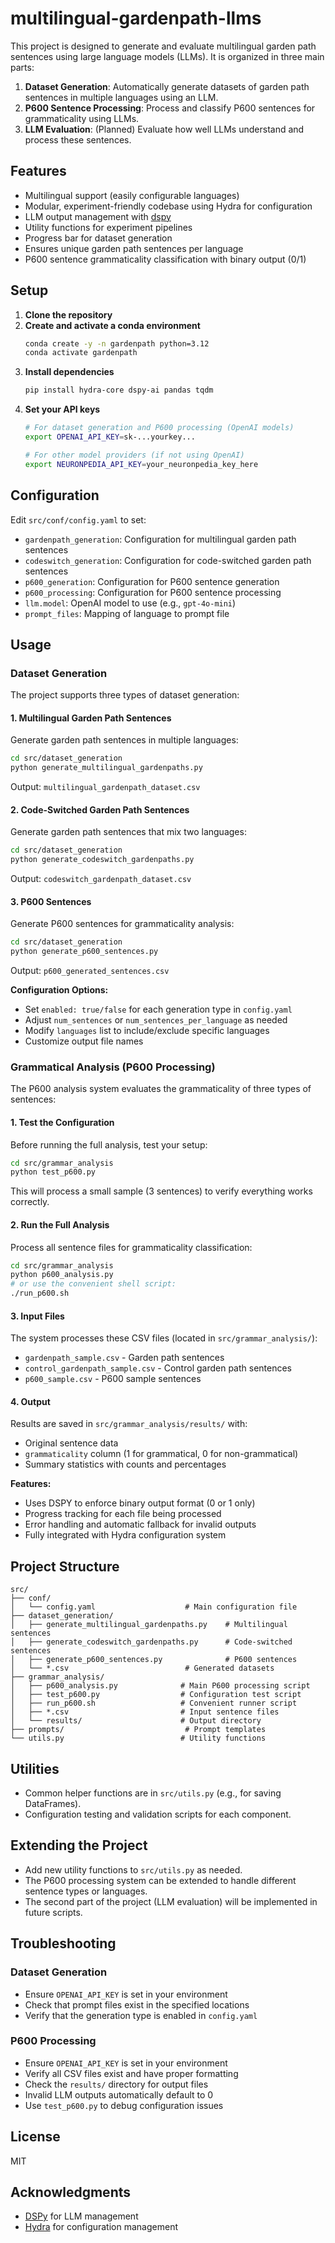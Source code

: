 # multilingual-gardenpath-llms

This project is designed to generate and evaluate multilingual garden path sentences using large language models (LLMs). It is organized in three main parts:
1. **Dataset Generation**: Automatically generate datasets of garden path sentences in multiple languages using an LLM.
2. **P600 Sentence Processing**: Process and classify P600 sentences for grammaticality using LLMs.
3. **LLM Evaluation**: (Planned) Evaluate how well LLMs understand and process these sentences.

## Features
- Multilingual support (easily configurable languages)
- Modular, experiment-friendly codebase using Hydra for configuration
- LLM output management with [dspy](https://github.com/stanfordnlp/dspy)
- Utility functions for experiment pipelines
- Progress bar for dataset generation
- Ensures unique garden path sentences per language
- P600 sentence grammaticality classification with binary output (0/1)

## Setup

1. **Clone the repository**
2. **Create and activate a conda environment**
   ```bash
   conda create -y -n gardenpath python=3.12
   conda activate gardenpath
   ```
3. **Install dependencies**
   ```bash
   pip install hydra-core dspy-ai pandas tqdm
   ```
4. **Set your API keys**
   ```bash
   # For dataset generation and P600 processing (OpenAI models)
   export OPENAI_API_KEY=sk-...yourkey...
   
   # For other model providers (if not using OpenAI)
   export NEURONPEDIA_API_KEY=your_neuronpedia_key_here
   ```

## Configuration
Edit `src/conf/config.yaml` to set:
- `gardenpath_generation`: Configuration for multilingual garden path sentences
- `codeswitch_generation`: Configuration for code-switched garden path sentences
- `p600_generation`: Configuration for P600 sentence generation
- `p600_processing`: Configuration for P600 sentence processing
- `llm.model`: OpenAI model to use (e.g., `gpt-4o-mini`)
- `prompt_files`: Mapping of language to prompt file

## Usage

### Dataset Generation

The project supports three types of dataset generation:

#### 1. Multilingual Garden Path Sentences
Generate garden path sentences in multiple languages:
```bash
cd src/dataset_generation
python generate_multilingual_gardenpaths.py
```
Output: `multilingual_gardenpath_dataset.csv`

#### 2. Code-Switched Garden Path Sentences
Generate garden path sentences that mix two languages:
```bash
cd src/dataset_generation
python generate_codeswitch_gardenpaths.py
```
Output: `codeswitch_gardenpath_dataset.csv`

#### 3. P600 Sentences
Generate P600 sentences for grammaticality analysis:
```bash
cd src/dataset_generation
python generate_p600_sentences.py
```
Output: `p600_generated_sentences.csv`

**Configuration Options:**
- Set `enabled: true/false` for each generation type in `config.yaml`
- Adjust `num_sentences` or `num_sentences_per_language` as needed
- Modify `languages` list to include/exclude specific languages
- Customize output file names

### Grammatical Analysis (P600 Processing)

The P600 analysis system evaluates the grammaticality of three types of sentences:

#### 1. Test the Configuration
Before running the full analysis, test your setup:
```bash
cd src/grammar_analysis
python test_p600.py
```
This will process a small sample (3 sentences) to verify everything works correctly.

#### 2. Run the Full Analysis
Process all sentence files for grammaticality classification:
```bash
cd src/grammar_analysis
python p600_analysis.py
# or use the convenient shell script:
./run_p600.sh
```

#### 3. Input Files
The system processes these CSV files (located in `src/grammar_analysis/`):
- `gardenpath_sample.csv` - Garden path sentences
- `control_gardenpath_sample.csv` - Control garden path sentences  
- `p600_sample.csv` - P600 sample sentences

#### 4. Output
Results are saved in `src/grammar_analysis/results/` with:
- Original sentence data
- `grammaticality` column (1 for grammatical, 0 for non-grammatical)
- Summary statistics with counts and percentages

**Features:**
- Uses DSPY to enforce binary output format (0 or 1 only)
- Progress tracking for each file being processed
- Error handling and automatic fallback for invalid outputs
- Fully integrated with Hydra configuration system

## Project Structure
```
src/
├── conf/
│   └── config.yaml                    # Main configuration file
├── dataset_generation/
│   ├── generate_multilingual_gardenpaths.py    # Multilingual sentences
│   ├── generate_codeswitch_gardenpaths.py      # Code-switched sentences
│   ├── generate_p600_sentences.py              # P600 sentences
│   └── *.csv                          # Generated datasets
├── grammar_analysis/
│   ├── p600_analysis.py              # Main P600 processing script
│   ├── test_p600.py                  # Configuration test script
│   ├── run_p600.sh                   # Convenient runner script
│   ├── *.csv                         # Input sentence files
│   └── results/                      # Output directory
├── prompts/                           # Prompt templates
└── utils.py                          # Utility functions
```

## Utilities
- Common helper functions are in `src/utils.py` (e.g., for saving DataFrames).
- Configuration testing and validation scripts for each component.

## Extending the Project
- Add new utility functions to `src/utils.py` as needed.
- The P600 processing system can be extended to handle different sentence types or languages.
- The second part of the project (LLM evaluation) will be implemented in future scripts.

## Troubleshooting

### Dataset Generation
- Ensure `OPENAI_API_KEY` is set in your environment
- Check that prompt files exist in the specified locations
- Verify that the generation type is enabled in `config.yaml`

### P600 Processing
- Ensure `OPENAI_API_KEY` is set in your environment
- Verify all CSV files exist and have proper formatting
- Check the `results/` directory for output files
- Invalid LLM outputs automatically default to 0
- Use `test_p600.py` to debug configuration issues

## License
MIT

## Acknowledgments
- [DSPy](https://github.com/stanfordnlp/dspy) for LLM management
- [Hydra](https://hydra.cc/) for configuration management
